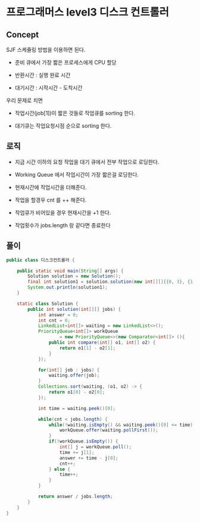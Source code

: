 # 프로그래머스 level3 디스크 컨트롤러

## Concept

SJF 스케쥴링 방법을 이용하면 된다.

- 준비 큐에서 가장 짧은 프로세스에게 CPU 할당

- 반환시간 : 실행 완료 시간
- 대기시간 : 시작시간 - 도착시간

우리 문제로 치면

- 작업시간(job[1])이 짧은 것들로 작업큐를 sorting 한다.

- 대기큐는 작업요청시점 순으로 sorting 한다.

## 로직

- 지금 시간 이하의 요청 작업을 대기 큐에서 전부 작업으로 로딩한다.

- Working Queue 에서 작업시간이 가장 짧은걸 로딩한다.

- 현재시간에 작업시간을 더해준다.

- 작업을 할경우 cnt 를 ++ 해준다.

- 작업큐가 비어있을 경우 현재시간을 +1 한다.

- 작업횟수가 jobs.length 랑 같다면 종료한다

## 풀이

```java
public class 디스크컨트롤러 {

    public static void main(String[] args) {
        Solution solution = new Solution();
        final int solution1 = solution.solution(new int[][]{{0, 3}, {1, 9}, {2, 6}});
        System.out.println(solution1);
    }

    static class Solution {
        public int solution(int[][] jobs) {
            int answer = 0;
            int cnt = 0;
            LinkedList<int[]> waiting = new LinkedList<>();
            PriorityQueue<int[]> workQueue
                    = new PriorityQueue<>(new Comparator<int[]> (){
                public int compare(int[] o1, int[] o2) {
                    return o1[1] - o2[1];
                }
            });

            for(int[] job : jobs) {
                waiting.offer(job);
            }
            Collections.sort(waiting, (o1, o2) -> {
                return o1[0] - o2[0];
            });

            int time = waiting.peek()[0];

            while(cnt < jobs.length) {
                while(!waiting.isEmpty() && waiting.peek()[0] <= time) {
                    workQueue.offer(waiting.pollFirst());
                }
                if(!workQueue.isEmpty()) {
                    int[] j = workQueue.poll();
                    time += j[1];
                    answer += time - j[0];
                    cnt++;
                } else {
                    time++;
                }
            }

            return answer / jobs.length;
        }
    }
}

```
